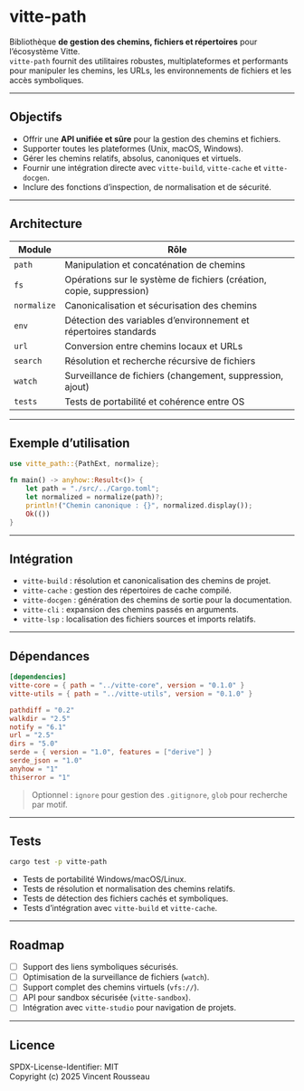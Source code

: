 

# vitte-path

Bibliothèque **de gestion des chemins, fichiers et répertoires** pour l’écosystème Vitte.  
`vitte-path` fournit des utilitaires robustes, multiplateformes et performants pour manipuler les chemins, les URLs, les environnements de fichiers et les accès symboliques.

---

## Objectifs

- Offrir une **API unifiée et sûre** pour la gestion des chemins et fichiers.  
- Supporter toutes les plateformes (Unix, macOS, Windows).  
- Gérer les chemins relatifs, absolus, canoniques et virtuels.  
- Fournir une intégration directe avec `vitte-build`, `vitte-cache` et `vitte-docgen`.  
- Inclure des fonctions d’inspection, de normalisation et de sécurité.

---

## Architecture

| Module        | Rôle |
|---------------|------|
| `path`        | Manipulation et concaténation de chemins |
| `fs`          | Opérations sur le système de fichiers (création, copie, suppression) |
| `normalize`   | Canonicalisation et sécurisation des chemins |
| `env`         | Détection des variables d’environnement et répertoires standards |
| `url`         | Conversion entre chemins locaux et URLs |
| `search`      | Résolution et recherche récursive de fichiers |
| `watch`       | Surveillance de fichiers (changement, suppression, ajout) |
| `tests`       | Tests de portabilité et cohérence entre OS |

---

## Exemple d’utilisation

```rust
use vitte_path::{PathExt, normalize};

fn main() -> anyhow::Result<()> {
    let path = "./src/../Cargo.toml";
    let normalized = normalize(path)?;
    println!("Chemin canonique : {}", normalized.display());
    Ok(())
}
```

---

## Intégration

- `vitte-build` : résolution et canonicalisation des chemins de projet.  
- `vitte-cache` : gestion des répertoires de cache compilé.  
- `vitte-docgen` : génération des chemins de sortie pour la documentation.  
- `vitte-cli` : expansion des chemins passés en arguments.  
- `vitte-lsp` : localisation des fichiers sources et imports relatifs.

---

## Dépendances

```toml
[dependencies]
vitte-core = { path = "../vitte-core", version = "0.1.0" }
vitte-utils = { path = "../vitte-utils", version = "0.1.0" }

pathdiff = "0.2"
walkdir = "2.5"
notify = "6.1"
url = "2.5"
dirs = "5.0"
serde = { version = "1.0", features = ["derive"] }
serde_json = "1.0"
anyhow = "1"
thiserror = "1"
``` 

> Optionnel : `ignore` pour gestion des `.gitignore`, `glob` pour recherche par motif.

---

## Tests

```bash
cargo test -p vitte-path
```

- Tests de portabilité Windows/macOS/Linux.  
- Tests de résolution et normalisation des chemins relatifs.  
- Tests de détection des fichiers cachés et symboliques.  
- Tests d’intégration avec `vitte-build` et `vitte-cache`.

---

## Roadmap

- [ ] Support des liens symboliques sécurisés.  
- [ ] Optimisation de la surveillance de fichiers (`watch`).  
- [ ] Support complet des chemins virtuels (`vfs://`).  
- [ ] API pour sandbox sécurisée (`vitte-sandbox`).  
- [ ] Intégration avec `vitte-studio` pour navigation de projets.

---

## Licence

SPDX-License-Identifier: MIT  
Copyright (c) 2025 Vincent Rousseau